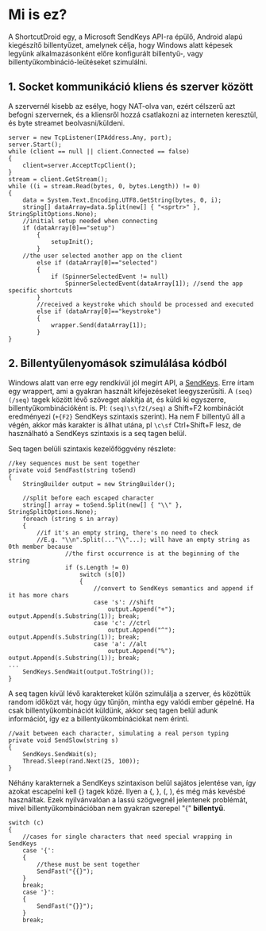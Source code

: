﻿# Mi is ez?

A ShortcutDroid egy, a Microsoft SendKeys API-ra épülő, Android alapú kiegészítő billentyűzet, amelynek célja, hogy Windows alatt képesek legyünk alkalmazásonként előre konfigurált billentyű-, vagy billentyűkombináció-leütéseket szimulálni.

## 1. Socket kommunikáció kliens és szerver között

A szervernél kisebb az esélye, hogy NAT-olva van, ezért célszerű azt befogni szervernek, és a kliensről hozzá csatlakozni az interneten keresztül, és byte streamet beolvasni/küldeni.

```
server = new TcpListener(IPAddress.Any, port);
server.Start();
while (client == null || client.Connected == false)
{
	client=server.AcceptTcpClient();
}
stream = client.GetStream();
while ((i = stream.Read(bytes, 0, bytes.Length)) != 0)
{
	data = System.Text.Encoding.UTF8.GetString(bytes, 0, i);
	string[] dataArray=data.Split(new[] { "<sprtr>" }, StringSplitOptions.None);
	//initial setup needed when connecting
	if (dataArray[0]=="setup")
        {
        	setupInit();
        }
	//the user selected another app on the client
        else if (dataArray[0]=="selected")
        {
        	if (SpinnerSelectedEvent != null)
        		SpinnerSelectedEvent(dataArray[1]); //send the app specific shortcuts
        }
        //received a keystroke which should be processed and executed
        else if (dataArray[0]=="keystroke")
        {
        	wrapper.Send(dataArray[1]);
        }
}
```
## 2. Billentyűlenyomások szimulálása kódból 

Windows alatt van erre egy rendkívül jól megírt API, a [SendKeys](https://msdn.microsoft.com/en-us/library/system.windows.forms.sendkeys(v=vs.110).aspx). Erre írtam egy wrappert, ami a gyakran használt kifejezéseket leegyszerűsíti. A `(seq)(/seq)` tagek között lévő szöveget alakítja át, és küldi ki egyszerre, billentyűkombinációként is. Pl: `(seq)\s\f2(/seq)` a Shift+F2 kombinációt eredményezi (`+{F2}` SendKeys szintaxis szerint). Ha nem F billentyű áll a végén, akkor más karakter is állhat utána, pl `\c\sf` Ctrl+Shift+F lesz, de használható a SendKeys szintaxis is a seq tagen belül.

Seq tagen belüli szintaxis kezelőföggvény részlete:
```
//key sequences must be sent together
private void SendFast(string toSend)
{
	StringBuilder output = new StringBuilder();

	//split before each escaped character
	string[] array = toSend.Split(new[] { "\\" }, StringSplitOptions.None);
	foreach (string s in array)
	{
		//if it's an empty string, there's no need to check
		//E.g. "\\n".Split(..."\\"...); will have an empty string as 0th member because
                //the first occurrence is at the beginning of the string
                if (s.Length != 0)
                    switch (s[0])
                    {
                        //convert to SendKeys semantics and append if it has more chars
                        case 's': //shift
                            output.Append("+"); output.Append(s.Substring(1)); break;
                        case 'c': //ctrl
                            output.Append("^"); output.Append(s.Substring(1)); break;
                        case 'a': //alt
                            output.Append("%"); output.Append(s.Substring(1)); break;
...
	SendKeys.SendWait(output.ToString());
}
```

A seq tagen kívül lévő karaktereket külön szimulálja a szerver, és közöttük random időközt vár, hogy úgy tűnjön, mintha egy valódi ember gépelné. Ha csak billentyűkombinációt küldünk, akkor seq tagen belül adunk információt, így ez a billentyűkombinációkat nem érinti.

```
//wait between each character, simulating a real person typing
private void SendSlow(string s)
{
	SendKeys.SendWait(s);
	Thread.Sleep(rand.Next(25, 100));
}
```

Néhány karakternek a SendKeys szintaxison belül sajátos jelentése van, így azokat escapelni kell {} tagek közé. Ilyen a {, }, (, ), és még más kevésbé használtak. Ezek nyilvánvalóan a lassú szögvegnél jelentenek problémát, mivel billentyűkombinációban nem gyakran szerepel "{" **billentyű**.

```
switch (c)
{
	//cases for single characters that need special wrapping in SendKeys
	case '{':
	{
		//these must be sent together
		SendFast("{{}");
	}
	break;
	case '}':
	{
		SendFast("{}}");
	}
	break;
```